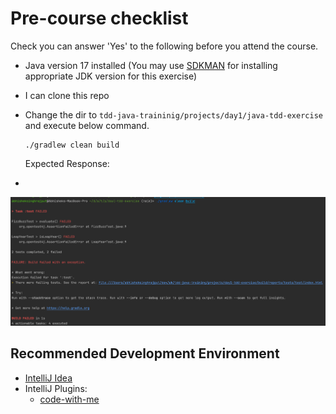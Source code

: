 # Pre-course checklist

Check you can answer 'Yes' to the following before you attend the course.

+ Java version 17 installed  (You may use [SDKMAN](https://sdkman.io/) for installing appropriate JDK version for this
  exercise)
+ I can clone this repo
+ Change the dir to `tdd-java-traininig/projects/day1/java-tdd-exercise` and execute below command.
  ```shell
  ./gradlew clean build
  ```

  Expected Response:
+
![](./images/gradle_prerequisite_execution.png)

## Recommended Development Environment

+ [IntelliJ Idea](https://www.jetbrains.com/idea/download/#section=mac)
+ IntelliJ Plugins:
    - [code-with-me](https://www.jetbrains.com/code-with-me/)
